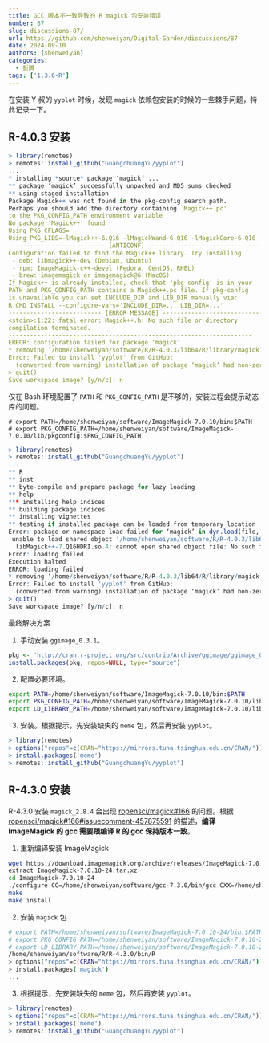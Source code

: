 ```yaml
---
title: GCC 版本不一致导致的 R magick 包安装错误
number: 87
slug: discussions-87/
url: https://github.com/shenweiyan/Digital-Garden/discussions/87
date: 2024-09-10
authors: [shenweiyan]
categories: 
  - 折腾
tags: ['1.3.6-R']
---
```


在安装 Y 叔的 `yyplot` 时候，发现 `magick` 依赖包安装的时候的一些棘手问题，特此记录一下。

<!-- more -->

## R-4.0.3 安装

```r
> library(remotes)
> remotes::install_github("GuangchuangYu/yyplot")
...
* installing *source* package ‘magick’ ...
** package ‘magick’ successfully unpacked and MD5 sums checked
** using staged installation
Package Magick++ was not found in the pkg-config search path.
Perhaps you should add the directory containing `Magick++.pc'
to the PKG_CONFIG_PATH environment variable
No package 'Magick++' found
Using PKG_CFLAGS=
Using PKG_LIBS=-lMagick++-6.Q16 -lMagickWand-6.Q16 -lMagickCore-6.Q16
--------------------------- [ANTICONF] --------------------------------
Configuration failed to find the Magick++ library. Try installing:
 - deb: libmagick++-dev (Debian, Ubuntu)
 - rpm: ImageMagick-c++-devel (Fedora, CentOS, RHEL)
 - brew: imagemagick or imagemagick@6 (MacOS)
If Magick++ is already installed, check that 'pkg-config' is in your
PATH and PKG_CONFIG_PATH contains a Magick++.pc file. If pkg-config
is unavailable you can set INCLUDE_DIR and LIB_DIR manually via:
R CMD INSTALL --configure-vars='INCLUDE_DIR=... LIB_DIR=...'
-------------------------- [ERROR MESSAGE] ---------------------------
<stdin>:1:22: fatal error: Magick++.h: No such file or directory
compilation terminated.
--------------------------------------------------------------------
ERROR: configuration failed for package ‘magick’
* removing ‘/home/shenweiyan/software/R/R-4.0.3/lib64/R/library/magick’
Error: Failed to install 'yyplot' from GitHub:
  (converted from warning) installation of package ‘magick’ had non-zero exit status
> quit()
Save workspace image? [y/n/c]: n
```

仅在 Bash 环境配置了 `PATH` 和 `PKG_CONFIG_PATH` 是不够的，安装过程会提示动态库的问题。    
```
# export PATH=/home/shenweiyan/software/ImageMagick-7.0.10/bin:$PATH
# export PKG_CONFIG_PATH=/home/shenweiyan/software/ImageMagick-7.0.10/lib/pkgconfig:$PKG_CONFIG_PATH
```

```r
> library(remotes)
> remotes::install_github("GuangchuangYu/yyplot")
...
** R
** inst
** byte-compile and prepare package for lazy loading
** help
*** installing help indices
** building package indices
** installing vignettes
** testing if installed package can be loaded from temporary location
Error: package or namespace load failed for ‘magick’ in dyn.load(file, DLLpath = DLLpath, ...):
 unable to load shared object '/home/shenweiyan/software/R/R-4.0.3/lib64/R/library/00LOCK-magick/00new/magick/libs/magick.so':
  libMagick++-7.Q16HDRI.so.4: cannot open shared object file: No such file or directory
Error: loading failed
Execution halted
ERROR: loading failed
* removing ‘/home/shenweiyan/software/R/R-4.0.3/lib64/R/library/magick’
Error: Failed to install 'yyplot' from GitHub:
  (converted from warning) installation of package ‘magick’ had non-zero exit status
> quit()
Save workspace image? [y/n/c]: n
```
最终解决方案：

1. 手动安装 `ggimage_0.3.1`。
```r
pkg <- 'http://cran.r-project.org/src/contrib/Archive/ggimage/ggimage_0.3.1.tar.gz'
install.packages(pkg, repos=NULL, type="source")
```

2. 配置必要环境。
```bash
export PATH=/home/shenweiyan/software/ImageMagick-7.0.10/bin:$PATH
export PKG_CONFIG_PATH=/home/shenweiyan/software/ImageMagick-7.0.10/lib/pkgconfig:$PKG_CONFIG_PATH
export LD_LIBRARY_PATH=/home/shenweiyan/software/ImageMagick-7.0.10/lib:$LD_LIBRARY_PATH
```

3. 安装。根据提示，先安装缺失的 `meme` 包，然后再安装 `yyplot`。
```r
> library(remotes)
> options("repos"=c(CRAN="https://mirrors.tuna.tsinghua.edu.cn/CRAN/"))
> install.packages('meme')
> remotes::install_github("GuangchuangYu/yyplot")
```

## R-4.3.0 安装

R-4.3.0 安装 `magick_2.8.4` 会出现 [ropensci/magick#166](https://github.com/ropensci/magick/issues/166) 的问题。根据 [ropensci/magick#166#issuecomment-457875591](https://github.com/ropensci/magick/issues/166#issuecomment-457875591) 的描述，**编译 ImageMagick 的 gcc 需要跟编译 R 的 gcc 保持版本一致**。

1. 重新编译安装 ImageMagick
```bash
wget https://download.imagemagick.org/archive/releases/ImageMagick-7.0.10-24.tar.xz
extract ImageMagick-7.0.10-24.tar.xz
cd ImageMagick-7.0.10-24
./configure CC=/home/shenweiyan/software/gcc-7.3.0/bin/gcc CXX=/home/shenweiyan/software/gcc-7.3.0/bin/g++ --prefix=/home/shenweiyan/software/ImageMagick-7.0.10-24
make 
make install
```

2. 安装 `magick` 包
```bash
# export PATH=/home/shenweiyan/software/ImageMagick-7.0.10-24/bin:$PATH
# export PKG_CONFIG_PATH=/home/shenweiyan/software/ImageMagick-7.0.10-24/lib/pkgconfig:$PKG_CONFIG_PATH
# export LD_LIBRARY_PATH=/home/shenweiyan/software/ImageMagick-7.0.10-24/lib:$LD_LIBRARY_PATH
/home/shenweiyan/software/R/R-4.3.0/bin/R
> options("repos"=c(CRAN="https://mirrors.tuna.tsinghua.edu.cn/CRAN/"))
> install.packages('magick')
...
```

3. 根据提示，先安装缺失的 `meme` 包，然后再安装 `yyplot`。
```r
> library(remotes)
> options("repos"=c(CRAN="https://mirrors.tuna.tsinghua.edu.cn/CRAN/"))
> install.packages('meme')
> remotes::install_github("GuangchuangYu/yyplot")
```

<script src="https://giscus.app/client.js"
	data-repo="shenweiyan/Digital-Garden"
	data-repo-id="R_kgDOKgxWlg"
	data-mapping="number"
	data-term="87"
	data-reactions-enabled="1"
	data-emit-metadata="0"
	data-input-position="bottom"
	data-theme="light"
	data-lang="zh-CN"
	crossorigin="anonymous"
	async>
</script>
